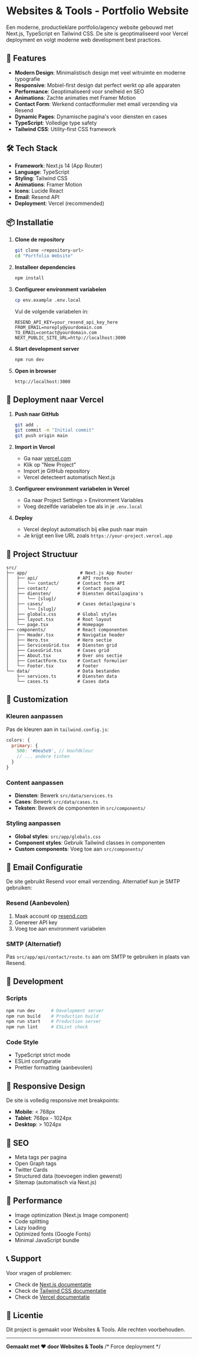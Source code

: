 # Websites & Tools - Portfolio Website

Een moderne, productieklare portfolio/agency website gebouwd met Next.js, TypeScript en Tailwind CSS. De site is geoptimaliseerd voor Vercel deployment en volgt moderne web development best practices.

## 🚀 Features

- **Modern Design**: Minimalistisch design met veel witruimte en moderne typografie
- **Responsive**: Mobiel-first design dat perfect werkt op alle apparaten
- **Performance**: Geoptimaliseerd voor snelheid en SEO
- **Animations**: Zachte animaties met Framer Motion
- **Contact Form**: Werkend contactformulier met email verzending via Resend
- **Dynamic Pages**: Dynamische pagina's voor diensten en cases
- **TypeScript**: Volledige type safety
- **Tailwind CSS**: Utility-first CSS framework

## 🛠️ Tech Stack

- **Framework**: Next.js 14 (App Router)
- **Language**: TypeScript
- **Styling**: Tailwind CSS
- **Animations**: Framer Motion
- **Icons**: Lucide React
- **Email**: Resend API
- **Deployment**: Vercel (recommended)

## 📦 Installatie

1. **Clone de repository**
   ```bash
   git clone <repository-url>
   cd "Portfolio Website"
   ```

2. **Installeer dependencies**
   ```bash
   npm install
   ```

3. **Configureer environment variabelen**
   ```bash
   cp env.example .env.local
   ```
   
   Vul de volgende variabelen in:
   ```env
   RESEND_API_KEY=your_resend_api_key_here
   FROM_EMAIL=noreply@yourdomain.com
   TO_EMAIL=contact@yourdomain.com
   NEXT_PUBLIC_SITE_URL=http://localhost:3000
   ```

4. **Start development server**
   ```bash
   npm run dev
   ```

5. **Open in browser**
   ```
   http://localhost:3000
   ```

## 🚀 Deployment naar Vercel

1. **Push naar GitHub**
   ```bash
   git add .
   git commit -m "Initial commit"
   git push origin main
   ```

2. **Import in Vercel**
   - Ga naar [vercel.com](https://vercel.com)
   - Klik op "New Project"
   - Import je GitHub repository
   - Vercel detecteert automatisch Next.js

3. **Configureer environment variabelen in Vercel**
   - Ga naar Project Settings > Environment Variables
   - Voeg dezelfde variabelen toe als in je `.env.local`

4. **Deploy**
   - Vercel deployt automatisch bij elke push naar main
   - Je krijgt een live URL zoals `https://your-project.vercel.app`

## 📁 Project Structuur

```
src/
├── app/                    # Next.js App Router
│   ├── api/               # API routes
│   │   └── contact/       # Contact form API
│   ├── contact/           # Contact pagina
│   ├── diensten/          # Diensten detailpagina's
│   │   └── [slug]/
│   ├── cases/             # Cases detailpagina's
│   │   └── [slug]/
│   ├── globals.css        # Global styles
│   ├── layout.tsx         # Root layout
│   └── page.tsx           # Homepage
├── components/            # React componenten
│   ├── Header.tsx         # Navigatie header
│   ├── Hero.tsx           # Hero sectie
│   ├── ServicesGrid.tsx   # Diensten grid
│   ├── CasesGrid.tsx      # Cases grid
│   ├── About.tsx          # Over ons sectie
│   ├── ContactForm.tsx    # Contact formulier
│   └── Footer.tsx         # Footer
└── data/                  # Data bestanden
    ├── services.ts        # Diensten data
    └── cases.ts           # Cases data
```

## 🎨 Customization

### Kleuren aanpassen
Pas de kleuren aan in `tailwind.config.js`:
```javascript
colors: {
  primary: {
    500: '#0ea5e9', // Hoofdkleur
    // ... andere tinten
  }
}
```

### Content aanpassen
- **Diensten**: Bewerk `src/data/services.ts`
- **Cases**: Bewerk `src/data/cases.ts`
- **Teksten**: Bewerk de componenten in `src/components/`

### Styling aanpassen
- **Global styles**: `src/app/globals.css`
- **Component styles**: Gebruik Tailwind classes in componenten
- **Custom components**: Voeg toe aan `src/components/`

## 📧 Email Configuratie

De site gebruikt Resend voor email verzending. Alternatief kun je SMTP gebruiken:

### Resend (Aanbevolen)
1. Maak account op [resend.com](https://resend.com)
2. Genereer API key
3. Voeg toe aan environment variabelen

### SMTP (Alternatief)
Pas `src/app/api/contact/route.ts` aan om SMTP te gebruiken in plaats van Resend.

## 🔧 Development

### Scripts
```bash
npm run dev      # Development server
npm run build    # Production build
npm run start    # Production server
npm run lint     # ESLint check
```

### Code Style
- TypeScript strict mode
- ESLint configuratie
- Prettier formatting (aanbevolen)

## 📱 Responsive Design

De site is volledig responsive met breakpoints:
- **Mobile**: < 768px
- **Tablet**: 768px - 1024px
- **Desktop**: > 1024px

## 🎯 SEO

- Meta tags per pagina
- Open Graph tags
- Twitter Cards
- Structured data (toevoegen indien gewenst)
- Sitemap (automatisch via Next.js)

## 🚀 Performance

- Image optimization (Next.js Image component)
- Code splitting
- Lazy loading
- Optimized fonts (Google Fonts)
- Minimal JavaScript bundle

## 📞 Support

Voor vragen of problemen:
- Check de [Next.js documentatie](https://nextjs.org/docs)
- Check de [Tailwind CSS documentatie](https://tailwindcss.com/docs)
- Check de [Vercel documentatie](https://vercel.com/docs)

## 📄 Licentie

Dit project is gemaakt voor Websites & Tools. Alle rechten voorbehouden.

---

**Gemaakt met ❤️ door Websites & Tools**
/* Force deployment */
